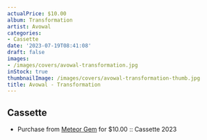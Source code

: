 ```yaml
---
actualPrice: $10.00
album: Transformation
artist: Avowal
categories:
- Cassette
date: '2023-07-19T08:41:08'
draft: false
images:
- /images/covers/avowal-transformation.jpg
inStock: true
thumbnailImage: /images/covers/avowal-transformation-thumb.jpg
title: Avowal - Transformation
---
```


## Cassette
* Purchase from [Meteor Gem](https://meteor-gem.com/products/avowal-transformation-cassette) for $10.00 :: Cassette 2023
